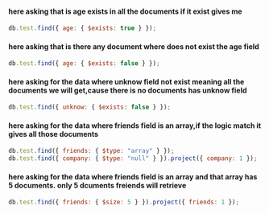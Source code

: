 #### here asking that is age exists in all the documents if it exist gives me

```javascript
db.test.find({ age: { $exists: true } });
```

#### here asking that is there any document where does not exist the age field

```javascript
db.test.find({ age: { $exists: false } });
```

#### here asking for the data where unknow field not exist meaning all the documents we will get,cause there is no documents has unknow field

```javascript
db.test.find({ unknow: { $exists: false } });
```

#### here asking for the data where friends field is an array,if the logic match it gives all those documents

```javascript
db.test.find({ friends: { $type: "array" } });
db.test.find({ company: { $type: "null" } }).project({ company: 1 });
```

#### here asking for the data where friends field is an array and that array has 5 documents. only 5 dcuments freiends will retrieve

```javascript
db.test.find({ friends: { $size: 5 } }).project({ friends: 1 });
```
